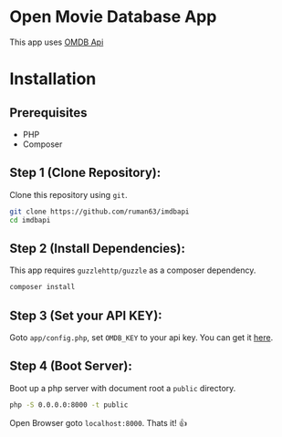 # Open Movie Database App

This app uses [OMDB Api](http://www.omdbapi.com)

# Installation
## Prerequisites

- PHP
- Composer

## Step 1 (Clone Repository):
Clone this repository using `git`.
```bash
git clone https://github.com/ruman63/imdbapi
cd imdbapi
```

## Step 2 (Install Dependencies):
This app requires `guzzlehttp/guzzle` as a composer dependency.
```bash
composer install
```

## Step 3 (Set your API KEY):
Goto `app/config.php`, set `OMDB_KEY` to your api key. You can get it [here](http://www.omdbapi.com/).

## Step 4 (Boot Server):
Boot up a php server with document root a `public` directory.

```bash
php -S 0.0.0.0:8000 -t public
```

Open Browser goto `localhost:8000`. Thats it! :thumbsup:
